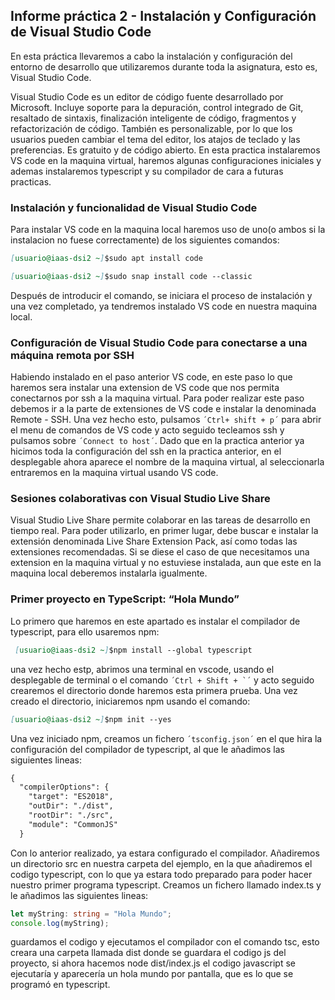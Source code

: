 ##  Informe práctica 2 - Instalación y Configuración de Visual Studio Code

En esta práctica llevaremos a cabo la instalación y configuración del entorno de desarrollo que utilizaremos durante toda la asignatura, esto es, Visual Studio Code.

Visual Studio Code es un editor de código fuente desarrollado por Microsoft. Incluye soporte para la depuración, control integrado de Git, resaltado de sintaxis, finalización inteligente de código, fragmentos y refactorización de código. También es personalizable, por lo que los usuarios pueden cambiar el tema del editor, los atajos de teclado y las preferencias. Es gratuito y de código abierto. En esta practica instalaremos VS code en la maquina virtual, haremos algunas configuraciones iniciales y ademas instalaremos typescript y su compilador de cara a futuras practicas.

### Instalación y funcionalidad de Visual Studio Code

Para instalar VS code en la maquina local haremos uso de uno(o ambos si la instalacion no fuese correctamente) de los siguientes comandos:

```markdown
[usuario@iaas-dsi2 ~]$sudo apt install code
```
```markdown
[usuario@iaas-dsi2 ~]$sudo snap install code --classic
```
Después de introducir el comando, se iniciara el proceso de instalación y una vez completado, ya tendremos instalado VS code en nuestra maquina local.

### Configuración de Visual Studio Code para conectarse a una máquina remota por SSH

Habiendo instalado en el paso anterior VS code, en este paso lo que haremos sera instalar una extension de VS code que nos permita conectarnos por ssh a la maquina virtual. Para poder realizar este paso debemos ir a la parte de extensiones de VS code e instalar la denominada Remote - SSH. Una vez hecho esto, pulsamos ``` ´Ctrl+ shift + p´ ``` para abrir el menu de comandos de VS code y acto seguido tecleamos ssh y pulsamos sobre ``` ´Connect to host´ ```. Dado que en la practica anterior ya hicimos toda la configuración del ssh en la practica anterior, en el desplegable ahora aparece el nombre de la maquina virtual, al seleccionarla entraremos en la maquina virtual usando VS code.

### Sesiones colaborativas con Visual Studio Live Share

Visual Studio Live Share permite colaborar en las tareas de desarrollo en tiempo real. Para poder utilizarlo, en primer lugar, debe buscar e instalar la extensión denominada Live Share Extension Pack, así como todas las extensiones recomendadas.
Si se diese el caso de que necesitamos una extension en la maquina virtual y no estuviese instalada, aun que este en la maquina local deberemos instalarla igualmente.

### Primer proyecto en TypeScript: “Hola Mundo”

Lo primero que haremos en este apartado es instalar el compilador de typescript, para ello usaremos npm:

```markdown
 [usuario@iaas-dsi2 ~]$npm install --global typescript
 ```

una vez hecho estp, abrimos una terminal en vscode, usando el desplegable de terminal o el comando ``` ´Ctrl + Shift + `´ ``` y acto seguido crearemos el directorio donde haremos esta primera prueba. Una vez creado el directorio, iniciaremos npm usando el comando: 
```markdown 
[usuario@iaas-dsi2 ~]$npm init --yes
```
Una vez iniciado npm, creamos un fichero ``` ´tsconfig.json´ ``` en el que hira la configuración del compilador de typescript, al que le añadimos las siguientes lineas:
```markdown
{
  "compilerOptions": {
    "target": "ES2018",
    "outDir": "./dist",
    "rootDir": "./src",
    "module": "CommonJS"
  }
 ```

Con lo anterior realizado, ya estara configurado el compilador. Añadiremos un directorio src en nuestra carpeta del ejemplo, en la que añadiremos el codigo typescript, con lo que ya estara todo preparado para poder hacer nuestro primer programa typescript. Creamos un fichero llamado index.ts y le añadimos las siguientes lineas:

```typescript
let myString: string = "Hola Mundo";
console.log(myString);
```

guardamos el codigo y ejecutamos el compilador con el comando tsc, esto creara una carpeta llamada dist donde se guardara el codigo js del proyecto, si ahora hacemos
node  dist/index.js el codigo javascript se ejecutaría y aparecería un hola mundo por pantalla, que es lo que se programó en typescript.
